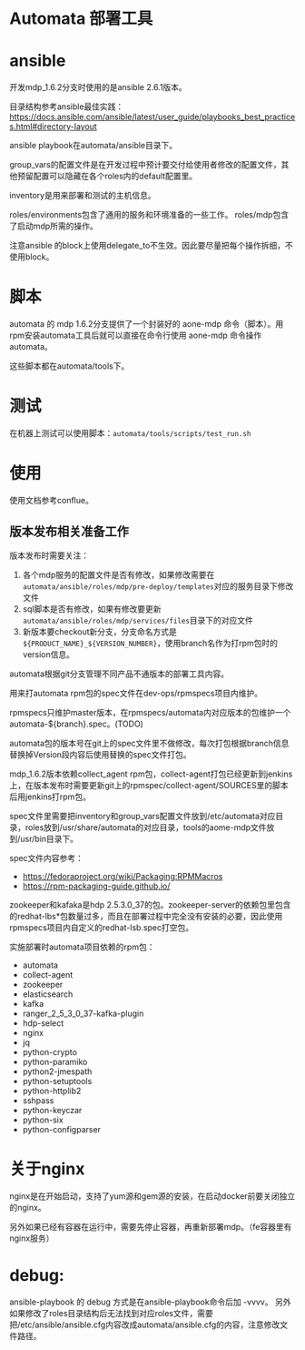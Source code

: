 # Automata 部署工具

# ansible

开发mdp_1.6.2分支时使用的是ansible 2.6.1版本。

目录结构参考ansible最佳实践：https://docs.ansible.com/ansible/latest/user_guide/playbooks_best_practices.html#directory-layout

ansible playbook在automata/ansible目录下。

group_vars的配置文件是在开发过程中预计要交付给使用者修改的配置文件，其他预留配置可以隐藏在各个roles内的default配置里。

inventory是用来部署和测试的主机信息。

roles/environments包含了通用的服务和环境准备的一些工作。
roles/mdp包含了启动mdp所需的操作。

注意ansible 的block上使用delegate_to不生效。因此要尽量把每个操作拆细，不使用block。

# 脚本

automata 的 mdp 1.6.2分支提供了一个封装好的 aone-mdp 命令（脚本）。用rpm安装automata工具后就可以直接在命令行使用 aone-mdp 命令操作automata。

这些脚本都在automata/tools下。

# 测试

在机器上测试可以使用脚本：``` automata/tools/scripts/test_run.sh ```

# 使用

使用文档参考conflue。

## 版本发布相关准备工作

版本发布时需要关注：
 1. 各个mdp服务的配置文件是否有修改，如果修改需要在```automata/ansible/roles/mdp/pre-deploy/templates```对应的服务目录下修改文件
 2. sql脚本是否有修改，如果有修改要更新```automata/ansible/roles/mdp/services/files```目录下的对应文件
 3. 新版本要checkout新分支，分支命名方式是```${PRODUCT_NAME}_${VERSION_NUMBER}```，使用branch名作为打rpm包时的version信息。

automata根据git分支管理不同产品不通版本的部署工具内容。

用来打automata rpm包的spec文件在dev-ops/rpmspecs项目内维护。

rpmspecs只维护master版本，在rpmspecs/automata内对应版本的包维护一个automata-${branch}.spec。(TODO)

automata包的版本号在git上的spec文件里不做修改，每次打包根据branch信息替换掉Version段内容后使用替换的spec文件打包。

mdp_1.6.2版本依赖collect_agent rpm包，collect-agent打包已经更新到jenkins上，在版本发布时需要更新git上的rpmspec/collect-agent/SOURCES里的脚本后用jenkins打rpm包。

spec文件里需要把inventory和group_vars配置文件放到/etc/automata对应目录，roles放到/usr/share/automata的对应目录，tools的aome-mdp文件放到/usr/bin目录下。

spec文件内容参考：
- https://fedoraproject.org/wiki/Packaging:RPMMacros
- https://rpm-packaging-guide.github.io/

zookeeper和kafaka是hdp 2.5.3.0_37的包。zookeeper-server的依赖包里包含的redhat-lbs*包数量过多，而且在部署过程中完全没有安装的必要，因此使用rpmspecs项目内自定义的redhat-lsb.spec打空包。

实施部署时automata项目依赖的rpm包：
  -  automata
  -  collect-agent
  -  zookeeper
  -  elasticsearch
  -  kafka
  -  ranger_2_5_3_0_37-kafka-plugin
  -  hdp-select
  -  nginx
  -  jq
  -  python-crypto
  -  python-paramiko
  -  python2-jmespath
  -  python-setuptools
  -  python-httplib2
  -  sshpass
  -  python-keyczar
  -  python-six
  -  python-configparser


# 关于nginx

nginx是在开始启动，支持了yum源和gem源的安装，在启动docker前要关闭独立的nginx。

另外如果已经有容器在运行中，需要先停止容器，再重新部署mdp。（fe容器里有nginx服务）

# debug:

ansible-playbook 的 debug 方式是在ansible-playbook命令后加 -vvvv。
另外如果修改了roles目录结构后无法找到对应roles文件，需要把/etc/ansible/ansible.cfg内容改成automata/ansible.cfg的内容，注意修改文件路径。
